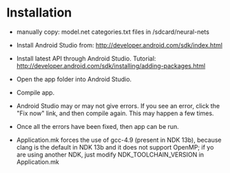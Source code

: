 # Installation

- manually copy: model.net categories.txt files in /sdcard/neural-nets

- Install Android Studio from: http://developer.android.com/sdk/index.html
- Install latest API through Android Studio. Tutorial: http://developer.android.com/sdk/installing/adding-packages.html
- Open the app folder into Android Studio.
- Compile app.
- Android Studio may or may not give errors. If you see an error, click the "Fix now" link, and then compile again. This may happen a few times.
- Once all the errors have been fixed, then app can be run.
- Application.mk forces the use of gcc-4.9 (present in NDK 13b), because clang is the default in NDK 13b and it does not support OpenMP; if yo are using another NDK, just modify NDK_TOOLCHAIN_VERSION in Application.mk
